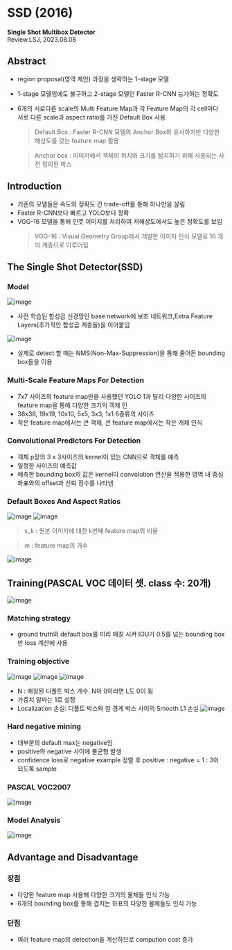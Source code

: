 # SSD (2016)
**Single Shot Multibox Detector**   
Review.LSJ, 2023.08.08   
## Abstract   
* region proposal(영역 제안) 과정을 생략하는 1-stage 모델
* 1-stage 모델임에도 불구하고 2-stage 모델인 Faster R-CNN 능가하는 정확도
* 6개의 서로다른 scale의 Multi Feature Map과 각 Feature Map의 각 cell마다 서로 다른 scale과 aspect ratio를 가진 Default Box 사용   
  > Default Box : Faster R-CNN 모델의 Anchor Box와 유사하지만 다양한 해상도를 갖는 feature map 활용
  
  > Anchor box : 이미지에서 객체의 위치와 크기를 탐지하기 위해 사용되는 사전 정의된 박스

## Introduction   
* 기존의 모델들은 속도와 정확도 간 trade-off를 통해 하나만을 살림
* Faster R-CNN보다 빠르고 YOLO보다 정확
* VGG-16 모델을 통해 인풋 이미지를 처리하여 저해상도에서도 높은 정확도를 보임
  > VGG-16 : Visual Geometry Group에서 개발한 이미지 인식 모델로 16 개의 계층으로 이루어짐
  
## The Single Shot Detector(SSD)

### Model
![image](https://github.com/sj990710/Thesis_Review/assets/127752372/70e17146-3356-480d-936a-ef4d812c268e)
* 사전 학습된 합성곱 신경망인 base network에 보조 네트워크,Extra Feature Layers(추가적인 합성곱 계층들)을 이어붙임

![image](https://github.com/sj990710/Thesis_Review/assets/127752372/29b14993-ea8e-4f9d-a47e-0dffa3c4b0b3)
* 실제로 detect 할 때는 NMS(Non-Max-Suppression)을 통해 줄어든 bounding box들을 이용
### Multi-Scale Feature Maps For Detection
* 7x7 사이즈의 feature map만을 사용했던 YOLO 1과 달리 다양한 사이즈의 feature map을 통해 다양한 크기의 객채 인
* 38x38, 19x19, 10x10, 5x5, 3x3, 1x1 6종류의 사이즈
* 작은 feature map에서는 큰 객체, 큰 feature map에서는 작은 개체 인식

### Convolutional Predictors For Detection
* 객체 p장의 3 x 3사이즈의 kernel이 있는 CNN으로 객체를 예측
* 일정한 사이즈의 예측값
* 예측한 bounding box의 값은 kernel이 convolution 연산을 적용한 영역 내 중심좌표와의 offset과 신뢰 점수를 나타냄

### Default Boxes And Aspect Ratios  
![image](https://github.com/sj990710/Thesis_Review/assets/127752372/96ddccba-063c-49e7-a15c-c46455c92c76)
![image](https://github.com/sj990710/Thesis_Review/assets/127752372/5d1a76ab-7790-4803-9fc7-22b963a01383)
  > s_k : 원본 이미지에 대한 k번째 feature map의 비율

  > m : feature map의 개수

![image](https://github.com/sj990710/Thesis_Review/assets/127752372/e4083d5b-3f6f-469d-95d4-802db664db31)

## Training(PASCAL VOC 데이터 셋. class 수: 20개)
![image](https://github.com/sj990710/Thesis_Review/assets/127752372/2dc5d624-0f5d-4119-a692-cfcddf382b31)

### Matching strategy
* ground truth와 default box를 미리 매칭 시켜 IOU가 0.5를 넘는 bounding box만 loss 계산에 사용
### Training objective 
![image](https://github.com/sj990710/Thesis_Review/assets/127752372/78bbf2b0-a7eb-4246-98ee-c92d2195c184)
![image](https://github.com/sj990710/Thesis_Review/assets/127752372/1b53adc0-bc60-4b3e-8f9a-30cbddf43ae2)
![image](https://github.com/sj990710/Thesis_Review/assets/127752372/a10b6685-1bdc-4bdb-a1e5-887e501b03cf)
* N : 매칭된 디폴트 박스 개수. N이 0이라면 L도 0이 됨
* 가중치 알파는 1로 설정
* Localization 손실: 디폴트 박스와 참 경계 박스 사이의 Smooth L1 손실
![image](https://github.com/sj990710/Thesis_Review/assets/127752372/f594b759-c926-4248-9bf6-a83a090d8756)

### Hard negative mining 
* 대부분의 default max는 negative임
* positive와 negative 사이에 불균형 발생
* confidence loss로 negative example 정렬 후 positive : negative = 1 : 3이 되도록 sample
### PASCAL VOC2007   
![image](https://github.com/sj990710/Thesis_Review/assets/127752372/aceef5f8-a983-4d3b-8a29-664942de4376)

### Model Analysis   
![image](https://github.com/sj990710/Thesis_Review/assets/127752372/c36531da-3169-47f1-b690-d9b96340fd47)

## Advantage and Disadvantage

### 장점  
* 다양한 feature map 사용해 다양한 크기의 물체들 인식 가능
* 6개의 bounding box를 통해 겹치는 좌표의 다양한 물체들도 인식 가능

### 단점  
* 여러 feature map의 detection을 계산하므로 compution cost 증가
